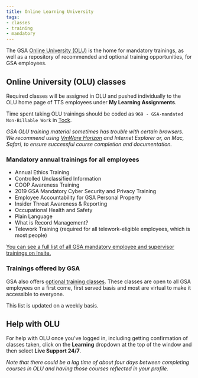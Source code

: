 ```yaml
---
title: Online Learning University
tags:
- classes
- training
- mandatory
---
```


The GSA [Online University (OLU)](https://gsaolu.gsa.gov/) is the home for mandatory trainings, as well as a repository of recommended and optional training opportunities, for GSA employees.

## <a id="online-university">Online University (OLU) classes</a>

Required classes will be assigned in OLU and pushed individually to the OLU home page of TTS employees under **My Learning Assignments**.

Time spent taking OLU trainings should be coded as `969 - GSA-mandated Non-Billable Work` in [Tock]({{site.baseurl}}/tock).

*GSA OLU training material sometimes has trouble with certain browsers. We recommend using [VmWare Horizon]({{site.baseurl}}/vmware-horizon) and Internet Explorer or, on Mac, Safari, to ensure successful course completion and documentation.*

### Mandatory annual trainings for all employees

* Annual Ethics Training
* Controlled Unclassified Information
* COOP Awareness Training
* 2019 GSA Mandatory Cyber Security and Privacy Training
* Employee Accountability for GSA Personal Property
* Insider Threat Awareness & Reporting
* Occupational Health and Safety
* Plain Language
* What is Record Management?
* Telework Training (required for all telework-eligible employees, which is most people)

[You can see a full list of all GSA mandatory employee and supervisor trainings on Insite.](https://insite.gsa.gov/employee-resources/training-and-development/mandatory-training)

### Trainings offered by GSA

GSA also offers [optional training classes](https://docs.google.com/spreadsheets/d/1_IofrlGEDxOt54XWSrw9S0RlJOrlVcZjOJlcqxzMOOI/edit?usp=sharing). These classes are open to all GSA employees on a first come, first served basis and most are virtual to make it accessible to everyone.  

This list is updated on a weekly basis. 

## Help with OLU

For help with OLU once you've logged in, including getting confirmation of classes taken, click on the **Learning** dropdown at the top of the window and then select **Live Support 24/7**.

*Note that there could be a lag time of about four days between completing courses in OLU and having those courses reflected in your profile.*
